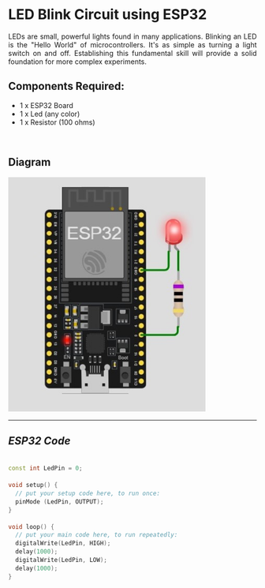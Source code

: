 # LED Blink Circuit using ESP32


<div align ="justify">

LEDs are small, powerful lights found in many applications. 
Blinking an LED is the "Hello World" of microcontrollers. 
It's as simple as turning a light switch on and off. 
Establishing this fundamental skill will provide a solid foundation for more complex experiments.

</div>

## Components Required:

- 1 x ESP32 Board
- 1 x Led (any color)
- 1 x Resistor (100 ohms)
  
<br>

## Diagram

<img src="./Files/LED_Blink.jpg" width="400">

<hr>

## ***ESP32 Code***

```cpp

const int LedPin = 0;

void setup() {
  // put your setup code here, to run once:
  pinMode (LedPin, OUTPUT);
}

void loop() {
  // put your main code here, to run repeatedly:
  digitalWrite(LedPin, HIGH);
  delay(1000);
  digitalWrite(LedPin, LOW);
  delay(1000);
}

```